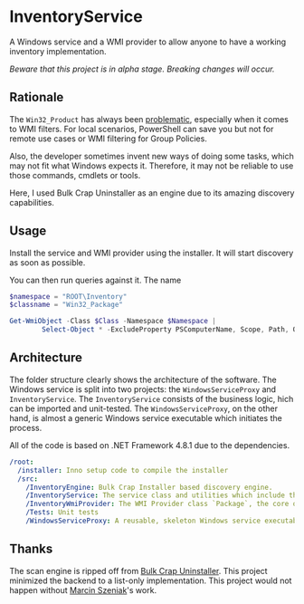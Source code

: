 # InventoryService

A Windows service and a WMI provider to allow anyone to have a working inventory implementation.

*Beware that this project is in alpha stage. Breaking changes will occur.*

## Rationale

The `Win32_Product` has always been [problematic](https://gregramsey.net/2012/02/20/win32_product-is-evil/), especially when it comes to WMI filters. For local scenarios, PowerShell can save you but not for remote use cases or WMI filtering for Group Policies.

Also, the developer sometimes invent new ways of doing some tasks, which may not fit what Windows expects it. Therefore, it may not be reliable to use those commands, cmdlets or tools.

Here, I used Bulk Crap Uninstaller as an engine due to its amazing discovery capabilities.

## Usage

Install the service and WMI provider using the installer. It will start discovery as soon as possible.

You can then run queries against it. The name

```powershell
$namespace = "ROOT\Inventory"
$classname = "Win32_Package"

Get-WmiObject -Class $Class -Namespace $Namespace |
        Select-Object * -ExcludeProperty PSComputerName, Scope, Path, Options, ClassPath, Properties, SystemProperties, Qualifiers, Site, Container, __*
```

## Architecture

The folder structure clearly shows the architecture of the software. The Windows service is split into two projects: the `WindowsServiceProxy` and `InventoryService`. The `InventoryService` consists of the business logic, hich can be imported and unit-tested. The `WindowsServiceProxy`, on the other hand, is almost a generic Windows service executable which initiates the process.

All of the code is based on .NET Framework 4.8.1 due to the dependencies.

```yml
/root:
  /installer: Inno setup code to compile the installer
  /src:
    /InventoryEngine: Bulk Crap Installer based discovery engine.
    /InventoryService: The service class and utilities which include the business logic
    /InventoryWmiProvider: The WMI Provider class `Package`, the core object populated and pulished to WMI.
    /Tests: Unit tests
    /WindowsServiceProxy: A reusable, skeleton Windows service executable that initiates the InventoryService.
```

## Thanks

The scan engine is ripped off from [Bulk Crap Uninstaller](https://github.com/Klocman/Bulk-Crap-Uninstaller). This project minimized the backend to a list-only implementation. This project would not happen without [Marcin Szeniak](https://github.com/Klocman)'s work.
